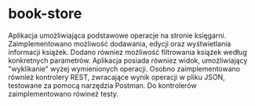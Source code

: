 # book-store
Aplikacja umożliwiająca podstawowe operacje na stronie księgarni. Zaimplementowano możliwość dodawania, edycji oraz wyśtwietlania informacji książek. Dodano równiez możliwość 
filtrowania książek według konkretnych parametrów. 
Aplikacja posiada równiez widok, umożliwiający "wyklikanie" wyżej wymienionych operacji. Osobno zaimplementowano również kontrolery REST, zwracające wynik operacji
w pliku JSON, testowane za pomocą narzędzia Postman. 
Do kontrolerów zaimplementowano rówineż testy. 
